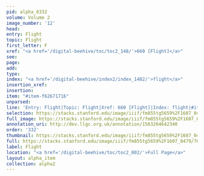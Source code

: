 ```yaml
---
pid: alpha_0332
volume: Volume 2
image_number: '12'
head: 
entry: Flight
topic: Flight
first_letter: F
xref: "<a href='/digital-beehive/toc/toc2_148/'>660 [Flight]</a>"
see: 
page: 
add: 
type: 
index: "<a href='/digital-beehive/index2/index_1482/'>flight</a>"
insertion_xref: 
insertion: 
item: "#item-f62671716"
unparsed: 
line: 'Entry: Flight|Topic: Flight|Xref: 660 [Flight]|Index: flight|#item-f62671716'
selection: https://stacks.stanford.edu/image/iiif/fm855tg5659%2F1607_0479/708,991,3051,589/full/0/default.jpg
full_image: https://stacks.stanford.edu/image/iiif/fm855tg5659%2F1607_0479/full/full/0/default.jpg
annotation_uri: http://dev.llgc.org.uk/annotation/1563204642340
order: '332'
thumbnail: https://stacks.stanford.edu/image/iiif/fm855tg5659%2F1607_0479/708,991,600,180/250,/0/default.jpg
full: https://stacks.stanford.edu/image/iiif/fm855tg5659%2F1607_0479/708,991,3051,589/full/0/default.jpg
label: Flight
location: "<a href='/digital-beehive/toc/toc2_002/'>Full Page</a>"
layout: alpha_item
collection: alpha2
---
```

